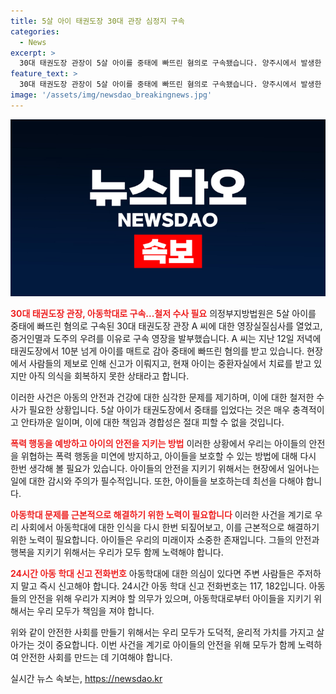 ```yaml
---
title: 5살 아이 태권도장 30대 관장 심정지 구속
categories:
  - News
excerpt: >
  30대 태권도장 관장이 5살 아이를 중태에 빠뜨린 혐의로 구속됐습니다. 양주시에서 발생한 사건으로 A 씨는 아동을 10분 넘게 매트에 감아 중태에 빠뜨린 후, 신고하기까지 많은 시간이 지난 것으로 전해졌습니다. 현재 아이는 중환자실에서 치료를 받고 있으며 A 씨는 장난으로 주장했지만 고의성을 부인하고 있습니다. YTN news 02-398-8585, social@ytn.co.kr.
feature_text: >
  30대 태권도장 관장이 5살 아이를 중태에 빠뜨린 혐의로 구속됐습니다. 양주시에서 발생한 사건으로 A 씨는 아동을 10분 넘게 매트에 감아 중태에 빠뜨린 후, 신고하기까지 많은 시간이 지난 것으로 전해졌습니다. 현재 아이는 중환자실에서 치료를 받고 있으며 A 씨는 장난으로 주장했지만 고의성을 부인하고 있습니다. YTN news 02-398-8585, social@ytn.co.kr.
image: '/assets/img/newsdao_breakingnews.jpg'
---
```


<p><img src="/assets/img/newsdao_breakingnews.jpg" alt="koreaapp 속보" /></p>

<p><b><span style="color: #ee2323;">30대 태권도장 관장, 아동학대로 구속...철저 수사 필요</span></b>
의정부지방법원은 5살 아이를 중태에 빠뜨린 혐의로 구속된 30대 태권도장 관장 A 씨에 대한 영장실질심사를 열었고, 증거인멸과 도주의 우려를 이유로 구속 영장을 발부했습니다. A 씨는 지난 12일 저녁에 태권도장에서 10분 넘게 아이를 매트로 감아 중태에 빠뜨린 혐의를 받고 있습니다. 현장에서 사람들의 제보로 인해 신고가 이뤄지고, 현재 아이는 중환자실에서 치료를 받고 있지만 아직 의식을 회복하지 못한 상태라고 합니다.</p>

<p>이러한 사건은 아동의 안전과 건강에 대한 심각한 문제를 제기하며, 이에 대한 철저한 수사가 필요한 상황입니다. 5살 아이가 태권도장에서 중태를 입었다는 것은 매우 충격적이고 안타까운 일이며, 이에 대한 책임과 경합성은 절대 피할 수 없을 것입니다. </p>

<p><b><span style="color: #ee2323;">폭력 행동을 예방하고 아이의 안전을 지키는 방법</span></b>
이러한 상황에서 우리는 아이들의 안전을 위협하는 폭력 행동을 미연에 방지하고, 아이들을 보호할 수 있는 방법에 대해 다시 한번 생각해 볼 필요가 있습니다. 아이들의 안전을 지키기 위해서는 현장에서 일어나는 일에 대한 감시와 주의가 필수적입니다. 또한, 아이들을 보호하는데 최선을 다해야 합니다.</p>

<p><b><span style="color: #ee2323;">아동학대 문제를 근본적으로 해결하기 위한 노력이 필요합니다</span></b>
이러한 사건을 계기로 우리 사회에서 아동학대에 대한 인식을 다시 한번 되짚어보고, 이를 근본적으로 해결하기 위한 노력이 필요합니다. 아이들은 우리의 미래이자 소중한 존재입니다. 그들의 안전과 행복을 지키기 위해서는 우리가 모두 함께 노력해야 합니다. </p>

<p><b><span style="color: #ee2323;">24시간 아동 학대 신고 전화번호</span></b>
아동학대에 대한 의심이 있다면 주변 사람들은 주저하지 말고 즉시 신고해야 합니다. 24시간 아동 학대 신고 전화번호는 117, 182입니다. 아동들의 안전을 위해 우리가 지켜야 할 의무가 있으며, 아동학대로부터 아이들을 지키기 위해서는 우리 모두가 책임을 져야 합니다. </p>

<p>위와 같이 안전한 사회를 만들기 위해서는 우리 모두가 도덕적, 윤리적 가치를 가지고 살아가는 것이 중요합니다. 이번 사건을 계기로 아이들의 안전을 위해 모두가 함께 노력하여 안전한 사회를 만드는 데 기여해야 합니다.</p>
실시간 뉴스 속보는, <a href="https://newsdao.kr" rel="dofollow">https://newsdao.kr</a>


